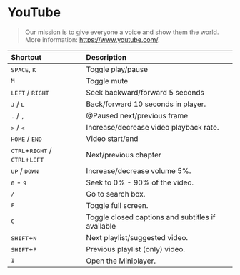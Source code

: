 # YouTube
> Our mission is to give everyone a voice and show them the world.  
> More information: <https://www.youtube.com/>.

|Shortcut|Description|
|:--|:--|
|<kbd>SPACE</kbd>, <kbd>K</kbd>|Toggle play/pause|
|<kbd>M</kbd>|Toggle mute|
|<kbd>LEFT</kbd> / <kbd>RIGHT</kbd>|Seek backward/forward 5 seconds|
|<kbd>J</kbd> / <kbd>L</kbd>|Back/forward 10 seconds in player.|
|<kbd>.</kbd> / <kbd>,</kbd>|@Paused next/previous frame|
|<kbd>></kbd> / <kbd><</kbd>|Increase/decrease video playback rate.|
|<kbd>HOME</kbd> / <kbd>END</kbd>|Video start/end|
|<kbd>CTRL</kbd>+<kbd>RIGHT</kbd> / <kbd>CTRL</kbd>+<kbd>LEFT</kbd>|Next/previous chapter|
|<kbd>UP</kbd> / <kbd>DOWN</kbd>|Increase/decrease volume 5%.|
|<kbd>0</kbd> - <kbd>9</kbd>|Seek to 0% - 90% of the video.|
|<kbd>/</kbd>|Go to search box.|
|<kbd>F</kbd>|Toggle full screen.|
|<kbd>C</kbd>|Toggle closed captions and subtitles if available|
|<kbd>SHIFT</kbd>+<kbd>N</kbd>|Next playlist/suggested video.|
|<kbd>SHIFT</kbd>+<kbd>P</kbd>|Previous playlist (only) video.|
|<kbd>I</kbd>|Open the Miniplayer.|
